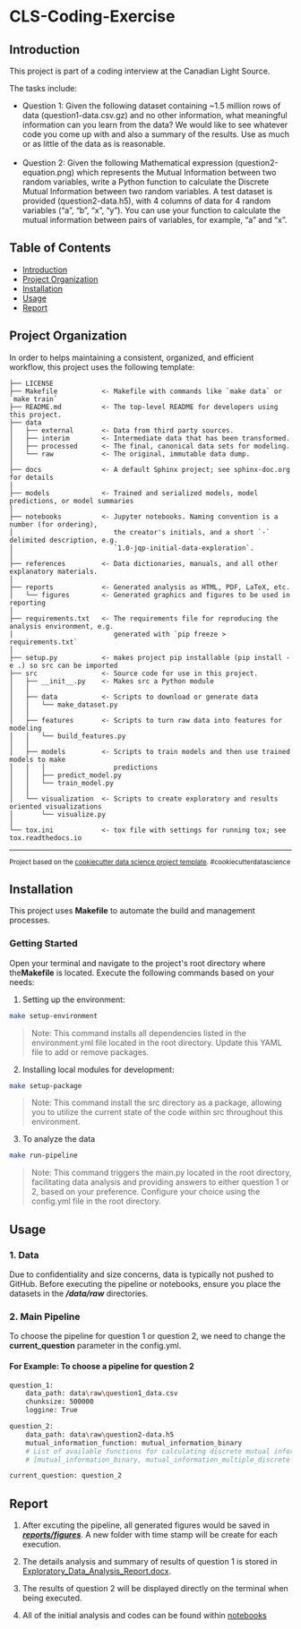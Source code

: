 # CLS-Coding-Exercise

## Introduction

This project is part of a coding interview at the Canadian Light Source.

The tasks include: <br>
<ul>
    <li>Question 1:  Given the following dataset containing ~1.5 million rows of data (question1-data.csv.gz) and no other information, what meaningful information can you learn from the data? We would like to see whatever code you come up with and also a summary of the results. Use as much or as little of the data as is reasonable.</li><br>
    <li> Question 2: Given the following Mathematical expression (question2-equation.png) which represents the Mutual Information between two random variables, write a Python function to calculate the Discrete Mutual Information between two random variables. A test dataset is provided (question2-data.h5), with 4 columns of data for 4 random variables (“a”, “b”, “x”, “y”). You can use your function to calculate the mutual information between pairs of variables, for example, “a” and “x”.</li>
</ul>


## Table of Contents
- [Introduction](#introduction)
- [Project Organization](#project-organization)
- [Installation](#installation)
- [Usage](#usage)
- [Report](#report)



## Project Organization

In order to helps maintaining a consistent, organized, and efficient workflow, this project uses the following template:

    ├── LICENSE
    ├── Makefile           <- Makefile with commands like `make data` or `make train`
    ├── README.md          <- The top-level README for developers using this project.
    ├── data
    │   ├── external       <- Data from third party sources.
    │   ├── interim        <- Intermediate data that has been transformed.
    │   ├── processed      <- The final, canonical data sets for modeling.
    │   └── raw            <- The original, immutable data dump.
    │
    ├── docs               <- A default Sphinx project; see sphinx-doc.org for details
    │
    ├── models             <- Trained and serialized models, model predictions, or model summaries
    │
    ├── notebooks          <- Jupyter notebooks. Naming convention is a number (for ordering),
    │                         the creator's initials, and a short `-` delimited description, e.g.
    │                         `1.0-jqp-initial-data-exploration`.
    │
    ├── references         <- Data dictionaries, manuals, and all other explanatory materials.
    │
    ├── reports            <- Generated analysis as HTML, PDF, LaTeX, etc.
    │   └── figures        <- Generated graphics and figures to be used in reporting
    │
    ├── requirements.txt   <- The requirements file for reproducing the analysis environment, e.g.
    │                         generated with `pip freeze > requirements.txt`
    │
    ├── setup.py           <- makes project pip installable (pip install -e .) so src can be imported
    ├── src                <- Source code for use in this project.
    │   ├── __init__.py    <- Makes src a Python module
    │   │
    │   ├── data           <- Scripts to download or generate data
    │   │   └── make_dataset.py
    │   │
    │   ├── features       <- Scripts to turn raw data into features for modeling
    │   │   └── build_features.py
    │   │
    │   ├── models         <- Scripts to train models and then use trained models to make
    │   │   │                 predictions
    │   │   ├── predict_model.py
    │   │   └── train_model.py
    │   │
    │   └── visualization  <- Scripts to create exploratory and results oriented visualizations
    │       └── visualize.py
    │
    └── tox.ini            <- tox file with settings for running tox; see tox.readthedocs.io


--------

<p><small>Project based on the <a target="_blank" href="https://drivendata.github.io/cookiecutter-data-science/">cookiecutter data science project template</a>. #cookiecutterdatascience</small></p>

## Installation

This project uses <strong>Makefile</strong> to automate the build and management processes.

### Getting Started

Open your terminal and navigate to the project's root directory where the<strong>Makefile</strong> is located. Execute the following commands based on your needs:

1. Setting up the environment:

```bash
make setup-environment
```
>Note: This command installs all dependencies listed in the environment.yml file located in the root directory. Update this YAML file to add or remove packages.

2. Installing local modules for development:

```bash
make setup-package
```
>Note: This command install the src directory as a package, allowing you to utilize the current state of the code within src throughout this environment.

3. To analyze the data

```bash
make run-pipeline
```

>Note: This command triggers the main.py located in the root directory, facilitating data analysis and providing answers to either question 1 or 2, based on your preference. Configure your choice using the config.yml file in the root directory.

## Usage

### 1. Data

Due to confidentiality and size concerns, data is typically not pushed to GitHub. Before executing the pipeline or notebooks, ensure you place the datasets in the <strong><em>/data/raw</em></strong> directories.

### 2. Main Pipeline

To choose the pipeline for question 1 or question 2, we need to change the <strong>current_question</strong> parameter in the config.yml.

#### For Example: To choose a pipeline for question 2

```bash
question_1:
    data_path: data\raw\question1_data.csv
    chunksize: 500000
    loggine: True

question_2:
    data_path: data\raw\question2-data.h5
    mutual_information_function: mutual_information_binary
    # List of available functions for calculating discrete mutual information:
    # [mutual_information_binary, mutual_information_multiple_discrete mutual_info_with_entropy, mutual_info_score, mutual_info_classif]

current_question: question_2
```

## Report

1. After excuting the pipeline, all generated figures would be saved in <strong><em>[reports/figures](reports/figures)</em></strong>. A new folder with time stamp will be create for each execution.

2. The details analysis and summary of results of question 1 is stored in [Exploratory_Data_Analysis_Report.docx](reports\Exploratory_Data_Analysis_Report.docx).

3. The results of question 2 will be displayed directly on the terminal when being executed.

4. All of the initial analysis and codes can be found within [notebooks](notebooks)